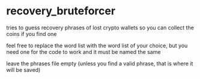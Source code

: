 # recovery_bruteforcer
tries to guess recovery phrases of lost crypto wallets so you can collect the coins if you find one

feel free to replace the word list with the word list of your choice, but you need one for the code to work and it must be named the same

leave the phrases file empty (unless you find a valid phrase, that is where it will be saved)

